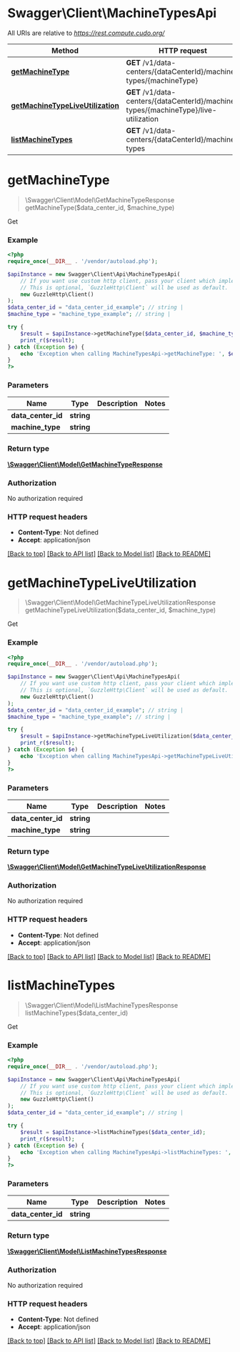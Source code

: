 # Swagger\Client\MachineTypesApi

All URIs are relative to *https://rest.compute.cudo.org/*

Method | HTTP request | Description
------------- | ------------- | -------------
[**getMachineType**](MachineTypesApi.md#getmachinetype) | **GET** /v1/data-centers/{dataCenterId}/machine-types/{machineType} | Get
[**getMachineTypeLiveUtilization**](MachineTypesApi.md#getmachinetypeliveutilization) | **GET** /v1/data-centers/{dataCenterId}/machine-types/{machineType}/live-utilization | Get
[**listMachineTypes**](MachineTypesApi.md#listmachinetypes) | **GET** /v1/data-centers/{dataCenterId}/machine-types | Get

# **getMachineType**
> \Swagger\Client\Model\GetMachineTypeResponse getMachineType($data_center_id, $machine_type)

Get

### Example
```php
<?php
require_once(__DIR__ . '/vendor/autoload.php');

$apiInstance = new Swagger\Client\Api\MachineTypesApi(
    // If you want use custom http client, pass your client which implements `GuzzleHttp\ClientInterface`.
    // This is optional, `GuzzleHttp\Client` will be used as default.
    new GuzzleHttp\Client()
);
$data_center_id = "data_center_id_example"; // string | 
$machine_type = "machine_type_example"; // string | 

try {
    $result = $apiInstance->getMachineType($data_center_id, $machine_type);
    print_r($result);
} catch (Exception $e) {
    echo 'Exception when calling MachineTypesApi->getMachineType: ', $e->getMessage(), PHP_EOL;
}
?>
```

### Parameters

Name | Type | Description  | Notes
------------- | ------------- | ------------- | -------------
 **data_center_id** | **string**|  |
 **machine_type** | **string**|  |

### Return type

[**\Swagger\Client\Model\GetMachineTypeResponse**](../Model/GetMachineTypeResponse.md)

### Authorization

No authorization required

### HTTP request headers

 - **Content-Type**: Not defined
 - **Accept**: application/json

[[Back to top]](#) [[Back to API list]](../../README.md#documentation-for-api-endpoints) [[Back to Model list]](../../README.md#documentation-for-models) [[Back to README]](../../README.md)

# **getMachineTypeLiveUtilization**
> \Swagger\Client\Model\GetMachineTypeLiveUtilizationResponse getMachineTypeLiveUtilization($data_center_id, $machine_type)

Get

### Example
```php
<?php
require_once(__DIR__ . '/vendor/autoload.php');

$apiInstance = new Swagger\Client\Api\MachineTypesApi(
    // If you want use custom http client, pass your client which implements `GuzzleHttp\ClientInterface`.
    // This is optional, `GuzzleHttp\Client` will be used as default.
    new GuzzleHttp\Client()
);
$data_center_id = "data_center_id_example"; // string | 
$machine_type = "machine_type_example"; // string | 

try {
    $result = $apiInstance->getMachineTypeLiveUtilization($data_center_id, $machine_type);
    print_r($result);
} catch (Exception $e) {
    echo 'Exception when calling MachineTypesApi->getMachineTypeLiveUtilization: ', $e->getMessage(), PHP_EOL;
}
?>
```

### Parameters

Name | Type | Description  | Notes
------------- | ------------- | ------------- | -------------
 **data_center_id** | **string**|  |
 **machine_type** | **string**|  |

### Return type

[**\Swagger\Client\Model\GetMachineTypeLiveUtilizationResponse**](../Model/GetMachineTypeLiveUtilizationResponse.md)

### Authorization

No authorization required

### HTTP request headers

 - **Content-Type**: Not defined
 - **Accept**: application/json

[[Back to top]](#) [[Back to API list]](../../README.md#documentation-for-api-endpoints) [[Back to Model list]](../../README.md#documentation-for-models) [[Back to README]](../../README.md)

# **listMachineTypes**
> \Swagger\Client\Model\ListMachineTypesResponse listMachineTypes($data_center_id)

Get

### Example
```php
<?php
require_once(__DIR__ . '/vendor/autoload.php');

$apiInstance = new Swagger\Client\Api\MachineTypesApi(
    // If you want use custom http client, pass your client which implements `GuzzleHttp\ClientInterface`.
    // This is optional, `GuzzleHttp\Client` will be used as default.
    new GuzzleHttp\Client()
);
$data_center_id = "data_center_id_example"; // string | 

try {
    $result = $apiInstance->listMachineTypes($data_center_id);
    print_r($result);
} catch (Exception $e) {
    echo 'Exception when calling MachineTypesApi->listMachineTypes: ', $e->getMessage(), PHP_EOL;
}
?>
```

### Parameters

Name | Type | Description  | Notes
------------- | ------------- | ------------- | -------------
 **data_center_id** | **string**|  |

### Return type

[**\Swagger\Client\Model\ListMachineTypesResponse**](../Model/ListMachineTypesResponse.md)

### Authorization

No authorization required

### HTTP request headers

 - **Content-Type**: Not defined
 - **Accept**: application/json

[[Back to top]](#) [[Back to API list]](../../README.md#documentation-for-api-endpoints) [[Back to Model list]](../../README.md#documentation-for-models) [[Back to README]](../../README.md)

